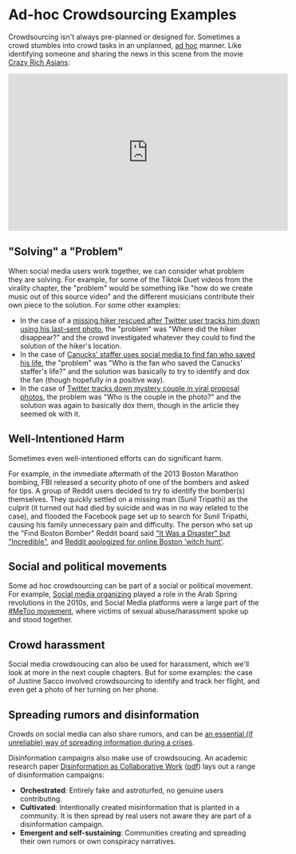 # Ad-hoc Crowdsourcing Examples
Crowdsourcing isn't always pre-planned or designed for. Sometimes a crowd stumbles into crowd tasks in an unplanned, [ad hoc](https://www.merriam-webster.com/dictionary/ad%20hoc) manner. Like identifying someone and sharing the news in this scene from the movie [Crazy Rich Asians](https://www.imdb.com/title/tt3104988/):

<iframe width="560" height="315" src="https://www.youtube.com/embed/PeB41BBzZSo" title="YouTube video player" frameborder="0" allow="accelerometer; autoplay; clipboard-write; encrypted-media; gyroscope; picture-in-picture; web-share" allowfullscreen></iframe>

## "Solving" a "Problem"
When social media users work together, we can consider what problem they are solving. For example, for some of the Tiktok Duet videos from the virality chapter, the "problem" would be something like "how do we create music out of this source video" and the different musicians contribute their own piece to the solution. For some other examples:
- In the case of a [missing hiker rescued after Twitter user tracks him down using his last-sent photo](https://www.dpreview.com/news/0703531833/missing-hiker-rescued-after-twitter-user-tracks-him-down-using-a-photo), the "problem" was "Where did the hiker disappear?" and the crowd investigated whatever they could to find the solution of the hiker's location.
- In the case of [Canucks' staffer uses social media to find fan who saved his life](https://www.nbcsports.com/philadelphia/flyers/canucks-staffer-uses-social-media-find-fan-who-saved-his-life), the "problem" was "Who is the fan who saved the Canucks' staffer's life?" and the solution was basically to try to identify and dox the fan (though hopefully in a positive way).
- In the case of [Twitter tracks down mystery couple in viral proposal photos](https://nypost.com/2021/06/24/twitter-tracks-down-mystery-couple-in-viral-proposal-photos/), the problem was "Who is the couple in the photo?" and the solution was again to basically dox them, though in the article they seemed ok with it.

## Well-Intentioned Harm
Sometimes even well-intentioned efforts can do significant harm.

For example, in the immediate aftermath of the 2013 Boston Marathon bombing, FBI released a security photo of one of the bombers and asked for tips. A group of Reddit users decided to try to identify the bomber(s) themselves. They quickly settled on a missing man (Sunil Tripathi) as the culprit (it turned out had died by suicide and was in no way related to the case), and flooded the Facebook page set up to search for Sunil Tripathi, causing his family unnecessary pain and difficulty. The person who set up the "Find Boston Bomber" Reddit board said ["It Was a Disaster" but "Incredible"](https://www.theatlantic.com/national/archive/2013/04/reddit-find-boston-bombers-founder-interview/315987/), and [Reddit apologized for online Boston 'witch hunt'](https://www.bbc.com/news/technology-22263020).


## Social and political movements
Some ad hoc crowdsourcing can be part of a social or political movement. For example, [Social media organizing](https://www.pewresearch.org/journalism/2012/11/28/role-social-media-arab-uprisings/) played a role in the Arab Spring revolutions in the 2010s, and Social Media platforms were a large part of the [#MeToo movement](https://en.wikipedia.org/wiki/MeToo_movement), where victims of sexual abuse/harassment spoke up and stood together.

## Crowd harassment
Social media crowdsoucing can also be used for harassment, which we'll look at more in the next couple chapters. But for some examples: the case of Justine Sacco involved crowdsourcing to identify and track her flight, and even get a photo of her turning on her phone.


## Spreading rumors and disinformation
Crowds on social media can also share rumors, and can be [an essential (if unreliable) way of spreading information during a crises](https://www.sciencedirect.com/science/article/pii/S2405844020316479).

Disinformation campaigns also make use of crowdsoucing. An academic research paper [Disinformation as Collaborative Work](https://dl.acm.org/doi/abs/10.1145/3359229) ([pdf](https://dl.acm.org/doi/pdf/10.1145/3359229)) lays out a range of disinformation campaigns:
- __Orchestrated__: Entirely fake and astroturfed, no genuine users contributing.
- __Cultivated__: Intentionally created misinformation that is planted in a community. It is then spread by real users not aware they are part of a disinformation campaign.
- __Emergent and self-sustaining__: Communities creating and spreading their own rumors or own conspiracy narratives.
